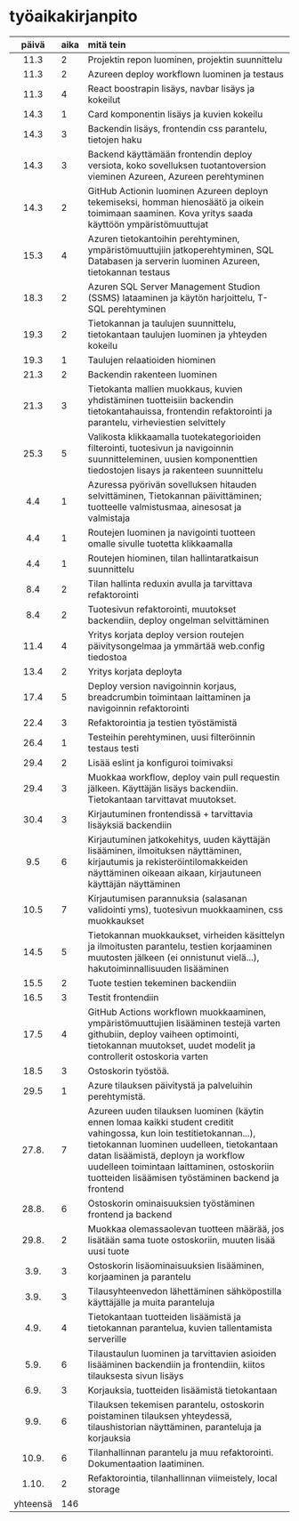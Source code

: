 # työaikakirjanpito

| päivä | aika | mitä tein  |
| :----:|:-----| :-----|
| 11.3 | 2    | Projektin repon luominen, projektin suunnittelu |
| 11.3 | 2    | Azureen deploy workflown luominen ja testaus |
| 11.3 | 4    | React boostrapin lisäys, navbar lisäys ja kokeilut |
| 14.3 | 1    | Card komponentin lisäys ja kuvien kokeilu |
| 14.3 | 3   | Backendin lisäys, frontendin css parantelu, tietojen haku |
| 14.3 | 3   | Backend käyttämään frontendin deploy versiota, koko sovelluksen tuotantoversion vieminen Azureen, Azureen perehtyminen |
| 14.3 | 2   | GitHub Actionin luominen Azureen deployn tekemiseksi, homman hienosäätö ja oikein toimimaan saaminen. Kova yritys saada käyttöön ympäristömuuttujat |
| 15.3 | 4   | Azuren tietokantoihin perehtyminen, ympäristömuuttujiin jatkoperehtyminen, SQL Databasen ja serverin luominen Azureen, tietokannan testaus |
| 18.3 | 2   | Azuren SQL Server Management Studion (SSMS) lataaminen ja käytön harjoittelu, T-SQL perehtyminen |
| 19.3 | 2   | Tietokannan ja taulujen suunnittelu, tietokantaan taulujen luominen ja yhteyden kokeilu |
| 19.3 | 1  | Taulujen relaatioiden hiominen |
| 21.3 | 2  | Backendin rakenteen luominen |
| 21.3 | 3  | Tietokanta mallien muokkaus, kuvien yhdistäminen tuotteisiin backendin tietokantahauissa, frontendin refaktorointi ja parantelu, virheviestien selvittely |
| 25.3 | 5  | Valikosta klikkaamalla tuotekategorioiden filterointi, tuotesivun ja navigoinnin suunnitteleminen, uusien komponenttien tiedostojen lisays ja rakenteen suunnittelu |
| 4.4 | 1  | Azuressa pyörivän sovelluksen hitauden selvittäminen, Tietokannan päivittäminen; tuotteelle valmistusmaa, ainesosat ja valmistaja|
| 4.4 | 1  | Routejen luominen ja navigointi tuotteen omalle sivulle tuotetta klikkaamalla|
| 4.4 | 1  | Routejen hiominen, tilan hallintaratkaisun suunnittelu|
| 8.4 | 2  | Tilan hallinta reduxin avulla ja tarvittava refaktorointi|
| 8.4 | 2  | Tuotesivun refaktorointi, muutokset backendiin, deploy ongelman selvittäminen |
| 11.4 | 4  | Yritys korjata deploy version routejen päivitysongelmaa ja ymmärtää web.config tiedostoa |
| 13.4 | 2  | Yritys korjata deployta |
| 17.4 | 5  | Deploy version navigoinnin korjaus, breadcrumbin toimintaan laittaminen ja navigoinnin refaktorointi |
| 22.4 | 3  | Refaktorointia ja testien työstämistä |
| 26.4 | 1  | Testeihin perehtyminen, uusi filteröinnin testaus testi |
| 29.4 | 2  | Lisää eslint ja konfiguroi toimivaksi |
| 29.4 | 3  | Muokkaa workflow, deploy vain pull requestin jälkeen. Käyttäjän lisäys backendiin. Tietokantaan tarvittavat muutokset. |
| 30.4 | 3  | Kirjautuminen frontendissä + tarvittavia lisäyksiä backendiin |
| 9.5 | 6  | Kirjautuminen jatkokehitys, uuden käyttäjän lisääminen, ilmoituksen näyttäminen, kirjautumis ja rekisteröintilomakkeiden näyttäminen oikeaan aikaan, kirjautuneen käyttäjän näyttäminen |
| 10.5 | 7  | Kirjautumisen parannuksia (salasanan validointi yms), tuotesivun muokkaaminen, css muokkaukset |
| 14.5 | 5  | Tietokannan muokkaukset, virheiden käsittelyn ja ilmoitusten parantelu, testien korjaaminen muutosten jälkeen (ei onnistunut vielä...), hakutoiminnallisuuden lisääminen |
| 15.5 | 2  | Tuote testien tekeminen backendiin |
| 16.5 | 3  | Testit frontendiin |
| 17.5 | 4  | GitHub Actions workflown muokkaaminen, ympäristömuuttujien lisääminen testejä varten githubiin, deploy vaiheen optimointi, tietokannan muutokset, uudet modelit ja controllerit ostoskoria varten |
| 18.5 | 3  | Ostoskorin työstöä. |
| 29.5 | 1 | Azure tilauksen päivitystä ja palveluihin perehtymistä. |
| 27.8. | 7 | Azureen uuden tilauksen luominen (käytin ennen lomaa kaikki student creditit vahingossa, kun loin testitietokannan...), tietokannan luominen uudelleen, tietokantaan datan lisäämistä, deployn ja workflow uudelleen toimintaan laittaminen, ostoskoriin tuotteiden lisäämisen työstäminen backend ja frontend |
| 28.8. | 6 | Ostoskorin ominaisuuksien työstäminen frontend ja backend |
| 29.8. | 2 | Muokkaa olemassaolevan tuotteen määrää, jos lisätään sama tuote ostoskoriin, muuten lisää uusi tuote |
| 3.9. | 3 | Ostoskorin lisäominaisuuksien lisääminen, korjaaminen ja parantelu |
| 3.9. | 3 | Tilausyhteenvedon lähettäminen sähköpostilla käyttäjälle ja muita paranteluja |
| 4.9. | 4 | Tietokantaan tuotteiden lisäämistä ja tietokannan parantelua, kuvien tallentamista serverille |
| 5.9. | 6 | Tilaustaulun luominen ja tarvittavien asioiden lisääminen backendiin ja frontendiin, kiitos tilauksesta sivun lisäys |
| 6.9. | 3 | Korjauksia, tuotteiden lisäämistä tietokantaan |
| 9.9. | 6 | Tilauksen tekemisen parantelu, ostoskorin poistaminen tilauksen yhteydessä, tilaushistorian näyttäminen, paranteluja ja korjauksia |
| 10.9. | 6 | Tilanhallinnan parantelu ja muu refaktorointi. Dokumentaation laatiminen. |
| 1.10. | 2 | Refaktorointia, tilanhallinnan viimeistely, local storage |
| yhteensä | 146 | |
























